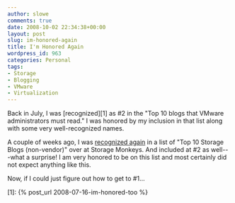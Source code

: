 ```yaml
---
author: slowe
comments: true
date: 2008-10-02 22:34:38+00:00
layout: post
slug: im-honored-again
title: I'm Honored Again
wordpress_id: 963
categories: Personal
tags:
- Storage
- Blogging
- VMware
- Virtualization
---
```


Back in July, I was [recognized][1] as #2 in the "Top 10 blogs that VMware administrators must read." I was honored by my inclusion in that list along with some very well-recognized names.

A couple of weeks ago, I was [recognized again](http://blogs.storagemonkeys.com/index.php/2008/09/top-10-storage-blogs-non-vendor/) in a list of "Top 10 Storage Blogs (non-vendor)" over at Storage Monkeys. And included at #2 as well---what a surprise! I am very honored to be on this list and most certainly did not expect anything like this.

Now, if I could just figure out how to get to #1...

[1]: {% post_url 2008-07-16-im-honored-too %}
